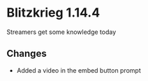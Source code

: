# Blitzkrieg 1.14.4

Streamers get some knowledge today

## Changes

- Added a video in the embed button prompt
